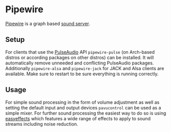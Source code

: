 # Pipewire

[Pipewire](https://pipewire.org) is a graph based
[sound server](/wiki/linux/audio.md#sound-server).

## Setup

For clients that use the [PulseAudio](/wiki/linux/pulseaudio.md) API
`pipewire-pulse` (on Arch-based distros or according
packages on other distros) can be installed.
It will automatically remove unneeded and conflicting PulseAudio packages.
Additionally `pipewire-alsa` and `pipewire-jack` for JACK and Alsa clients are
available.
Make sure to restart to be sure everything is running correctly.

## Usage

For simple sound processing in the form of volume adjustment as well as setting
the default input and output devices `pavucontrol` can be used as a simple
mixer.
For further sound processing the easiest way to do so is using
[easyeffects](/wiki/linux/easyeffects.md) which features a wide range of effects
to apply to sound streams including noise reduction.
